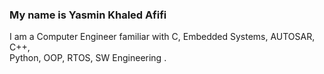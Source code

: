 ### My name is Yasmin Khaled Afifi
I am a Computer Engineer familiar with C, Embedded Systems, AUTOSAR, C++,  
Python, OOP, RTOS, SW Engineering .


<!--
**yasmin-afifi/yasmin-afifi** is a ✨ _special_ ✨ repository because its `README.md` (this file) appears on your GitHub profile.

Here are some ideas to get you started:

- 🔭 I’m currently working on ...
- 🌱 I’m currently learning ...
- 👯 I’m looking to collaborate on ...
- 🤔 I’m looking for help with ...
- 💬 Ask me about ...
- 📫 How to reach me: ...
- 😄 Pronouns: ...
- ⚡ Fun fact: ...
-->
